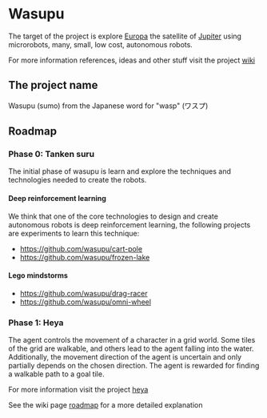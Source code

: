 # Wasupu

The target of the project is explore [Europa](https://en.wikipedia.org/wiki/Europa_(moon)) the satellite of [Jupiter](https://en.wikipedia.org/wiki/Jupiter) using microrobots, many, small, low cost, autonomous robots.

For more information references, ideas and other stuff visit the project [wiki](https://github.com/wasupu/wasupu/wiki)

## The project name

Wasupu (sumo) from the Japanese word for "wasp" (ワスプ)

## Roadmap

### Phase 0: Tanken suru

The initial phase of wasupu is learn and explore the techniques and technologies needed to create the robots.

#### Deep reinforcement learning

We think that one of the core technologies to design and create autonomous robots is deep reinforcement learning, the following projects are experiments to learn this technique:

* https://github.com/wasupu/cart-pole
* https://github.com/wasupu/frozen-lake

#### Lego mindstorms

* https://github.com/wasupu/drag-racer
* https://github.com/wasupu/omni-wheel

### Phase 1: Heya

The agent controls the movement of a character in a grid world. Some tiles of the grid are walkable, and others lead to the agent falling into the water. Additionally, the movement direction of the agent is uncertain and only partially depends on the chosen direction. The agent is rewarded for finding a walkable path to a goal tile.

For more information visit the project [heya](https://github.com/wasupu/heya)

See the wiki page [roadmap](https://github.com/wasupu/wasupu/wiki/Roadmap) for a more detailed explanation


